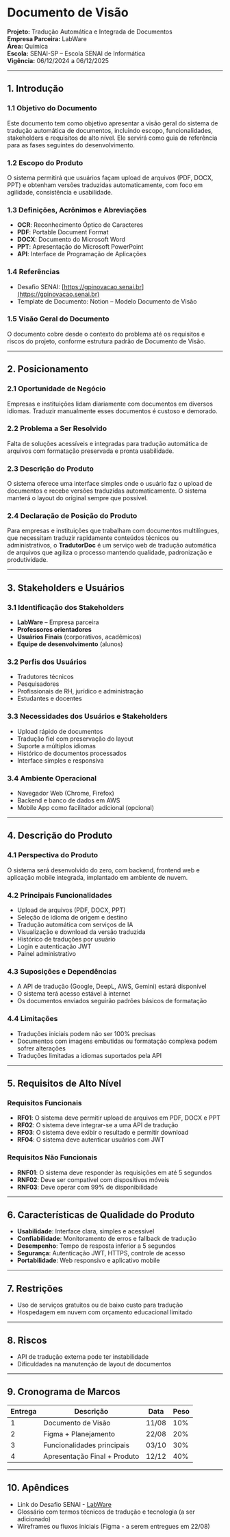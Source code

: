 # Documento de Visão  
**Projeto:** Tradução Automática e Integrada de Documentos  
**Empresa Parceira:** LabWare  
**Área:** Química  
**Escola:** SENAI-SP – Escola SENAI de Informática  
**Vigência:** 06/12/2024 a 06/12/2025  

---

## 1. Introdução

### 1.1 Objetivo do Documento
Este documento tem como objetivo apresentar a visão geral do sistema de tradução automática de documentos, incluindo escopo, funcionalidades, stakeholders e requisitos de alto nível. Ele servirá como guia de referência para as fases seguintes do desenvolvimento.

### 1.2 Escopo do Produto
O sistema permitirá que usuários façam upload de arquivos (PDF, DOCX, PPT) e obtenham versões traduzidas automaticamente, com foco em agilidade, consistência e usabilidade.

### 1.3 Definições, Acrônimos e Abreviações
- **OCR**: Reconhecimento Óptico de Caracteres  
- **PDF**: Portable Document Format  
- **DOCX**: Documento do Microsoft Word  
- **PPT**: Apresentação do Microsoft PowerPoint  
- **API**: Interface de Programação de Aplicações  

### 1.4 Referências
- Desafio SENAI: [https://gpinovacao.senai.br](https://gpinovacao.senai.br)  
- Template de Documento: Notion – Modelo Documento de Visão  

### 1.5 Visão Geral do Documento
O documento cobre desde o contexto do problema até os requisitos e riscos do projeto, conforme estrutura padrão de Documento de Visão.

---

## 2. Posicionamento

### 2.1 Oportunidade de Negócio
Empresas e instituições lidam diariamente com documentos em diversos idiomas. Traduzir manualmente esses documentos é custoso e demorado.

### 2.2 Problema a Ser Resolvido
Falta de soluções acessíveis e integradas para tradução automática de arquivos com formatação preservada e pronta usabilidade.

### 2.3 Descrição do Produto
O sistema oferece uma interface simples onde o usuário faz o upload de documentos e recebe versões traduzidas automaticamente. O sistema manterá o layout do original sempre que possível.

### 2.4 Declaração de Posição do Produto
Para empresas e instituições que trabalham com documentos multilíngues, que necessitam traduzir rapidamente conteúdos técnicos ou administrativos, o **TradutorDoc** é um serviço web de tradução automática de arquivos que agiliza o processo mantendo qualidade, padronização e produtividade.

---

## 3. Stakeholders e Usuários

### 3.1 Identificação dos Stakeholders
- **LabWare** – Empresa parceira  
- **Professores orientadores**  
- **Usuários Finais** (corporativos, acadêmicos)  
- **Equipe de desenvolvimento** (alunos)  

### 3.2 Perfis dos Usuários
- Tradutores técnicos  
- Pesquisadores  
- Profissionais de RH, jurídico e administração  
- Estudantes e docentes  

### 3.3 Necessidades dos Usuários e Stakeholders
- Upload rápido de documentos  
- Tradução fiel com preservação do layout  
- Suporte a múltiplos idiomas  
- Histórico de documentos processados  
- Interface simples e responsiva  

### 3.4 Ambiente Operacional
- Navegador Web (Chrome, Firefox)  
- Backend e banco de dados em AWS  
- Mobile App como facilitador adicional (opcional)  

---

## 4. Descrição do Produto

### 4.1 Perspectiva do Produto
O sistema será desenvolvido do zero, com backend, frontend web e aplicação mobile integrada, implantado em ambiente de nuvem.

### 4.2 Principais Funcionalidades
- Upload de arquivos (PDF, DOCX, PPT)  
- Seleção de idioma de origem e destino  
- Tradução automática com serviços de IA  
- Visualização e download da versão traduzida  
- Histórico de traduções por usuário  
- Login e autenticação JWT  
- Painel administrativo  

### 4.3 Suposições e Dependências
- A API de tradução (Google, DeepL, AWS, Gemini) estará disponível  
- O sistema terá acesso estável à internet  
- Os documentos enviados seguirão padrões básicos de formatação  

### 4.4 Limitações
- Traduções iniciais podem não ser 100% precisas  
- Documentos com imagens embutidas ou formatação complexa podem sofrer alterações  
- Traduções limitadas a idiomas suportados pela API  

---

## 5. Requisitos de Alto Nível

### Requisitos Funcionais
- **RF01**: O sistema deve permitir upload de arquivos em PDF, DOCX e PPT  
- **RF02**: O sistema deve integrar-se a uma API de tradução  
- **RF03**: O sistema deve exibir o resultado e permitir download  
- **RF04**: O sistema deve autenticar usuários com JWT  

### Requisitos Não Funcionais
- **RNF01**: O sistema deve responder às requisições em até 5 segundos  
- **RNF02**: Deve ser compatível com dispositivos móveis  
- **RNF03**: Deve operar com 99% de disponibilidade  

---

## 6. Características de Qualidade do Produto
- **Usabilidade**: Interface clara, simples e acessível  
- **Confiabilidade**: Monitoramento de erros e fallback de tradução  
- **Desempenho**: Tempo de resposta inferior a 5 segundos  
- **Segurança**: Autenticação JWT, HTTPS, controle de acesso  
- **Portabilidade**: Web responsivo e aplicativo mobile  

---

## 7. Restrições
- Uso de serviços gratuitos ou de baixo custo para tradução  
- Hospedagem em nuvem com orçamento educacional limitado  

---

## 8. Riscos
- API de tradução externa pode ter instabilidade  
- Dificuldades na manutenção de layout de documentos  

---

## 9. Cronograma de Marcos

| Entrega | Descrição                            | Data     | Peso |
|---------|--------------------------------------|----------|------|
| 1       | Documento de Visão                   | 11/08    | 10%  |
| 2       | Figma + Planejamento                 | 22/08    | 20%  |
| 3       | Funcionalidades principais           | 03/10    | 30%  |
| 4       | Apresentação Final + Produto         | 12/12    | 40%  |

---

## 10. Apêndices
- Link do Desafio SENAI - [LabWare](https://plataforma.gpinovacao.senai.br/plataforma/demandas-da-industria/interna/11121)  
- Glossário com termos técnicos de tradução e tecnologia (a ser adicionado)  
- Wireframes ou fluxos iniciais (Figma - a serem entregues em 22/08)  
